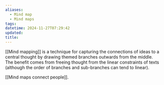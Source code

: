 ```yaml
---
aliases:
  - Mind map
  - Mind maps
tags: 
datetime: 2024-11-27T07:29:42
updated: 
title:
---
```

[[Mind mapping]] is a technique for capturing the connections of ideas to a central thought by drawing themed branches outwards from the middle. The benefit comes from freeing thought from the linear constraints of texts (although the order of branches and sub-branches can tend to linear).

[[Mind maps connect people]].